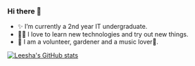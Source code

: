 ### Hi there 👋

- ✨ I’m currently a 2nd year IT undergraduate.
- 👩‍💻 I love to learn new technologies and try out new things.
- 🌱 I am a volunteer, gardener and a music lover🎵.

[![Leesha's GitHub stats](https://github-readme-stats.vercel.app/api?username=leeshaSamadhi)](https://github.com/leeshaSamadhi/github-readme-stats)

